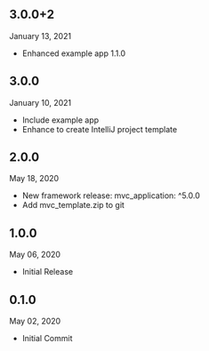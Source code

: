 ## 3.0.0+2
 January 13, 2021
- Enhanced example app 1.1.0

## 3.0.0
 January 10, 2021
- Include example app
- Enhance to create IntelliJ project template 

## 2.0.0
 May 18, 2020
- New framework release: mvc_application: ^5.0.0
- Add mvc_template.zip to git

## 1.0.0
 May 06, 2020
- Initial Release

## 0.1.0
 May 02, 2020
- Initial Commit
